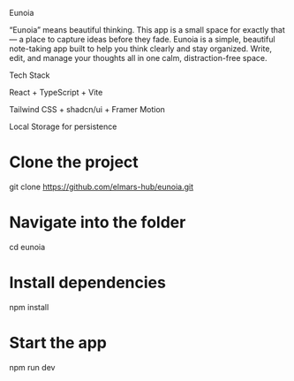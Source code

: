 Eunoia

“Eunoia” means beautiful thinking.
This app is a small space for exactly that — a place to capture ideas before they fade. Eunoia is a simple, beautiful note-taking app built to help you think clearly and stay organized.
Write, edit, and manage your thoughts all in one calm, distraction-free space.

Tech Stack

React + TypeScript + Vite

Tailwind CSS + shadcn/ui + Framer Motion

Local Storage for persistence

# Clone the project

git clone https://github.com/elmars-hub/eunoia.git

# Navigate into the folder

cd eunoia

# Install dependencies

npm install

# Start the app

npm run dev
